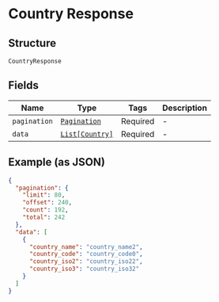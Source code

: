 
# Country Response

## Structure

`CountryResponse`

## Fields

| Name | Type | Tags | Description |
|  --- | --- | --- | --- |
| `pagination` | [`Pagination`](../../doc/models/pagination.md) | Required | - |
| `data` | [`List[Country]`](../../doc/models/country.md) | Required | - |

## Example (as JSON)

```json
{
  "pagination": {
    "limit": 80,
    "offset": 240,
    "count": 192,
    "total": 242
  },
  "data": [
    {
      "country_name": "country_name2",
      "country_code": "country_code0",
      "country_iso2": "country_iso22",
      "country_iso3": "country_iso32"
    }
  ]
}
```

